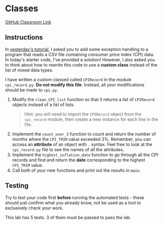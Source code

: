 # Classes
[GitHub Classroom Link](https://classroom.github.com/a/3puV4ug-)

## Instructions 
In [yesterday's tutorial](https://github.com/MRU-W23-CS1/instructions/tree/main/tutorials/09-exceptions), I asked you to add some exception handling to a program that reads a CSV file containing consumer price index (CPI) data. In today's starter code, I've provided a solution! However, I also asked you to think about how to rewrite this code to use a **custom class** instead of the list of mixed data types.

I have written a custom classed called `CPIRecord` in the module `cpi_record.py`. **Do not modify this file**. Instead, all your modifications should be made to `cpi.py`.

1. Modify the `clean_CPI_list` function so that it returns a list of `CPIRecord` objects instead of a list of lists.
   > Hint: you will need to import the `CPIRecord` object from the `cpi_record` module, then create a new instance for each line in the file.
2. Implement the `count_over_3` function to count and return the number of months where the `CPI_TRIM` value exceeded 3%. Remember, you can access an **attribute** of an object with `.` syntax. Feel free to look at the `cpi_record.py` file to see the names of all the attributes.
3. Implement the `highest_inflation_date` function to go through all the CPI records and find and return the **date** corresponding to the highest `CPI_TRIM` value.
4. Call both of your new functions and print out the results in `main`.

## Testing
Try to test your code first **before** running the automated tests - these should just confirm what you already know, not be used as a tool to exclusively check your work.

This lab has 5 tests. 3 of them must be passed to pass the lab.